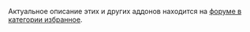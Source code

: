 Актуальное описание этих и других аддонов находится на [форуме в категории избранное](https://github.com/Chimildic/goofy/discussions/categories/избранное).